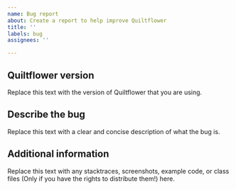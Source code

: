 ```yaml
---
name: Bug report
about: Create a report to help improve Quiltflower
title: ''
labels: bug
assignees: ''

---
```


## Quiltflower version
Replace this text with the version of Quiltflower that you are using.

## Describe the bug
Replace this text with a clear and concise description of what the bug is.

## Additional information
Replace this text with any stacktraces, screenshots, example code, or class files (Only if you have the rights to distribute them!) here.
